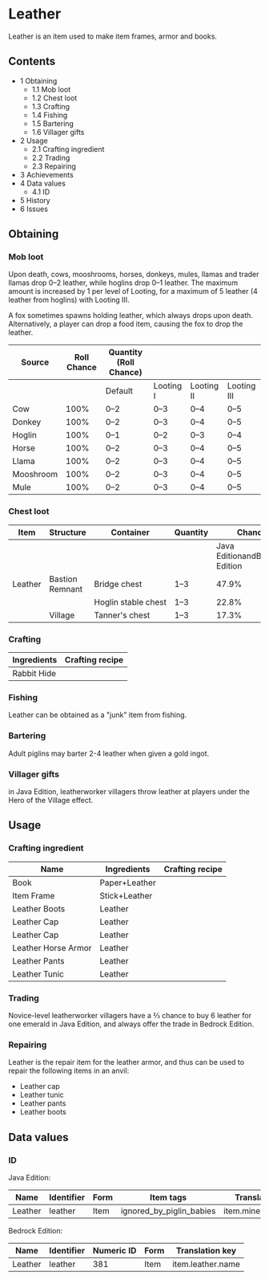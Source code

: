 # Leather
Leather is an item used to make item frames, armor and books.

## Contents
- 1 Obtaining
	- 1.1 Mob loot
	- 1.2 Chest loot
	- 1.3 Crafting
	- 1.4 Fishing
	- 1.5 Bartering
	- 1.6 Villager gifts
- 2 Usage
	- 2.1 Crafting ingredient
	- 2.2 Trading
	- 2.3 Repairing
- 3 Achievements
- 4 Data values
	- 4.1 ID
- 5 History
- 6 Issues

## Obtaining
### Mob loot
Upon death, cows, mooshrooms, horses, donkeys, mules, llamas and trader llamas drop 0–2 leather, while hoglins drop 0–1 leather. The maximum amount is increased by 1 per level of Looting, for a maximum of 5 leather (4 leather from hoglins) with Looting III.

A fox sometimes spawns holding leather, which always drops upon death. Alternatively, a player can drop a food item, causing the fox to drop the leather.

| Source    | Roll Chance | Quantity (Roll Chance) |           |            |             |
|-----------|-------------|------------------------|-----------|------------|-------------|
|           |             | Default                | Looting I | Looting II | Looting III |
| Cow       | 100%        | 0–2                    | 0–3       | 0–4        | 0–5         |
| Donkey    | 100%        | 0–2                    | 0–3       | 0–4        | 0–5         |
| Hoglin    | 100%        | 0–1                    | 0–2       | 0–3        | 0–4         |
| Horse     | 100%        | 0–2                    | 0–3       | 0–4        | 0–5         |
| Llama     | 100%        | 0–2                    | 0–3       | 0–4        | 0–5         |
| Mooshroom | 100%        | 0–2                    | 0–3       | 0–4        | 0–5         |
| Mule      | 100%        | 0–2                    | 0–3       | 0–4        | 0–5         |

### Chest loot
| Item    | Structure       | Container           | Quantity | Chance                         |
|---------|-----------------|---------------------|----------|--------------------------------|
|         |                 |                     |          | Java EditionandBedrock Edition |
| Leather | Bastion Remnant | Bridge chest        | 1–3      | 47.9%                          |
|         |                 | Hoglin stable chest | 1–3      | 22.8%                          |
|         | Village         | Tanner's chest      | 1–3      | 17.3%                          |

### Crafting
| Ingredients | Crafting recipe |
|-------------|-----------------|
| Rabbit Hide |                 |

### Fishing
Leather can be obtained as a "junk" item from fishing.

### Bartering
Adult piglins may barter 2-4 leather when given a gold ingot.

### Villager gifts
in Java Edition, leatherworker villagers throw leather at players under the Hero of the Village effect.

## Usage
### Crafting ingredient
| Name                | Ingredients   | Crafting recipe |
|---------------------|---------------|-----------------|
| Book                | Paper+Leather |                 |
| Item Frame          | Stick+Leather |                 |
| Leather Boots       | Leather       |                 |
| Leather Cap         | Leather       |                 |
| Leather Cap         | Leather       |                 |
| Leather Horse Armor | Leather       |                 |
| Leather Pants       | Leather       |                 |
| Leather Tunic       | Leather       |                 |

### Trading
Novice-level leatherworker villagers have a 2⁄3 chance to buy 6 leather for one emerald in Java Edition, and always offer the trade in Bedrock Edition.

### Repairing
Leather is the repair item for the leather armor, and thus can be used to repair the following items in an anvil:

- Leather cap
- Leather tunic
- Leather pants
- Leather boots

## Data values
### ID
Java Edition:

| Name    | Identifier | Form | Item tags                | Translation key        |
|---------|------------|------|--------------------------|------------------------|
| Leather | leather    | Item | ignored_by_piglin_babies | item.minecraft.leather |

Bedrock Edition:

| Name    | Identifier | Numeric ID | Form | Translation key   |
|---------|------------|------------|------|-------------------|
| Leather | leather    | 381        | Item | item.leather.name |


